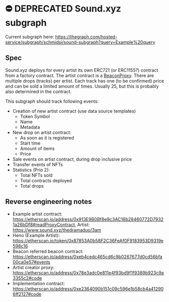 # ⛔️ DEPRECATED Sound.xyz subgraph

Current subgraph here: https://thegraph.com/hosted-service/subgraph/schmidsi/sound-subgraph?query=Example%20query

## Spec

Sound.xyz deploys for every artist its own ERC721 (or ERC1155?) contract from a factory contract. The artist contract is a [BeaconProxy](https://docs.openzeppelin.com/contracts/4.x/api/proxy). There are multiple drops (tracks) per artist. Each track has one (to be confirmed) price and can be sold a limited amount of times. Usually 25, but this is probably also determined in the contract.

This subgraph should track following events:

- Creation of new artist contract (use data source templates)
  - Token Symbol
  - Name
  - Metadata
- New drop on artist contract: 
  - As soon as it is registered
  - Start time
  - Amount of items
  - Price
- Sale events on artist contract, during drop inclusive price
- Transfer events of NFTs
- Statistics (Prio 2):
  - Total NFTs sold
  - Total contracts deployed
  - Total drops

## Reverse engineering notes

- Example artist contract: https://etherscan.io/address/0x913E9B0Bf8e9c3AC18b28460772D79321a26bDf8#readProxyContract, Artist: https://www.sound.xyz/thedramaduo/3am
- Heno (Example Artist): https://etherscan.io/token/0x87853A0b58F2C36FeAf0F9183953D9319e598c16
- Beacon referred beacon contract: https://etherscan.io/address/0xeb4cedc465cd6c9b0267677d0cd56bfa00ca0e57#events
- Artist creator proxy: https://etherscan.io/address/0x78e3adc0e811e4f93bd9f1f9389b923c9a3355c2#code
- Implementation contract: https://etherscan.io/address/0xe2364090b151c09c596e1b58cb4a412906ff2127#code
